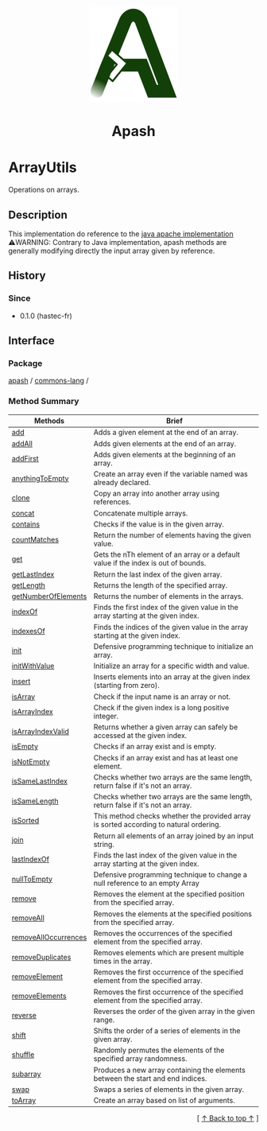 
<div align='center' id='apash-top'>
  <a href='https://github.com/hastec-fr/apash'>
    <img alt='apash-logo' src='../../../../../assets/apash-logo.svg'/>
  </a>

  # Apash
</div>


 <!-- @class -->
# ArrayUtils
Operations on arrays.
## Description
   This implementation do reference to the [java apache implementation](https://commons.apache.org/proper/commons-lang/javadocs/api-release/index.html)<br/>
   ⚠️WARNING: Contrary to Java implementation, apash methods are generally modifying directly the input array given by reference.

## History
### Since
  * 0.1.0 (hastec-fr)

## Interface
### Package
<!-- apash.packageBegin -->
[apash](../../apash.md) / [commons-lang](../commons-lang.md) / 
<!-- apash.packageEnd -->
 
### Method Summary
<!-- apash.summaryTableBegin -->
| Methods                  | Brief                                 |
|--------------------------|---------------------------------------|
|[add](ArrayUtils/add.md)|Adds a given element at the end of an array.|
|[addAll](ArrayUtils/addAll.md)|Adds given elements at the end of an array.|
|[addFirst](ArrayUtils/addFirst.md)|Adds given elements at the beginning of an array.|
|[anythingToEmpty](ArrayUtils/anythingToEmpty.md)|Create an array even if the variable named was already declared.|
|[clone](ArrayUtils/clone.md)|Copy an array into another array using references.|
|[concat](ArrayUtils/concat.md)|Concatenate multiple arrays.|
|[contains](ArrayUtils/contains.md)|Checks if the value is in the given array.|
|[countMatches](ArrayUtils/countMatches.md)|Return the number of elements having the given value.|
|[get](ArrayUtils/get.md)|Gets the nTh element of an array or a default value if the index is out of bounds.|
|[getLastIndex](ArrayUtils/getLastIndex.md)|Return the last index of the given array.|
|[getLength](ArrayUtils/getLength.md)|Returns the length of the specified array.|
|[getNumberOfElements](ArrayUtils/getNumberOfElements.md)|Returns the number of elements in the arrays.|
|[indexOf](ArrayUtils/indexOf.md)|Finds the first index of the given value in the array starting at the given index.|
|[indexesOf](ArrayUtils/indexesOf.md)|Finds the indices of the given value in the array starting at the given index.|
|[init](ArrayUtils/init.md)|Defensive programming technique to initialize an array.|
|[initWithValue](ArrayUtils/initWithValue.md)|Initialize an array for a specific width and value.|
|[insert](ArrayUtils/insert.md)|Inserts elements into an array at the given index (starting from zero).|
|[isArray](ArrayUtils/isArray.md)|Check if the input name is an array or not.|
|[isArrayIndex](ArrayUtils/isArrayIndex.md)|Check if the given index is a long positive integer.|
|[isArrayIndexValid](ArrayUtils/isArrayIndexValid.md)|Returns whether a given array can safely be accessed at the given index.|
|[isEmpty](ArrayUtils/isEmpty.md)|Checks if an array exist and is empty.|
|[isNotEmpty](ArrayUtils/isNotEmpty.md)|Checks if an array exist and has at least one element.|
|[isSameLastIndex](ArrayUtils/isSameLastIndex.md)|Checks whether two arrays are the same length, return false if it's not an array.|
|[isSameLength](ArrayUtils/isSameLength.md)|Checks whether two arrays are the same length, return false if it's not an array.|
|[isSorted](ArrayUtils/isSorted.md)|This method checks whether the provided array is sorted according to natural ordering.|
|[join](ArrayUtils/join.md)|Return all elements of an array joined by an input string.|
|[lastIndexOf](ArrayUtils/lastIndexOf.md)|Finds the last index of the given value in the array starting at the given index.|
|[nullToEmpty](ArrayUtils/nullToEmpty.md)|Defensive programming technique to change a null reference to an empty Array|
|[remove](ArrayUtils/remove.md)|Removes the element at the specified position from the specified array.|
|[removeAll](ArrayUtils/removeAll.md)|Removes the elements at the specified positions from the specified array.|
|[removeAllOccurrences](ArrayUtils/removeAllOccurrences.md)|Removes the occurrences of the specified element from the specified array.|
|[removeDuplicates](ArrayUtils/removeDuplicates.md)|Removes elements which are present multiple times in the array.|
|[removeElement](ArrayUtils/removeElement.md)|Removes the first occurrence of the specified element from the specified array.|
|[removeElements](ArrayUtils/removeElements.md)|Removes the first occurrence of the specified element from the specified array.|
|[reverse](ArrayUtils/reverse.md)|Reverses the order of the given array in the given range.|
|[shift](ArrayUtils/shift.md)|Shifts the order of a series of elements in the given array.|
|[shuffle](ArrayUtils/shuffle.md)|Randomly permutes the elements of the specified array randomness.|
|[subarray](ArrayUtils/subarray.md)|Produces a new array containing the elements between the start and end indices.|
|[swap](ArrayUtils/swap.md)|Swaps a series of elements in the given array.|
|[toArray](ArrayUtils/toArray.md)|Create an array based on list of arguments.|
<!-- apash.summaryTableEnd -->

  <div align='right'>[ <a href='#apash-top'>↑ Back to top ↑</a> ]</div>

